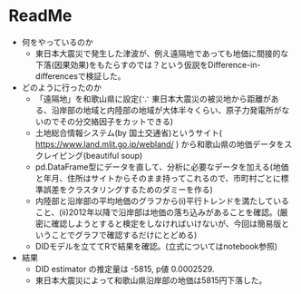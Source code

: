 # ReadMe
- 何をやっているのか
  - 東日本大震災で発生した津波が、例え遠隔地であっても地価に間接的な下落(因果効果)をもたらすのでは？という仮説をDifference-in-differencesで検証した。
- どのように行ったのか
  - 「遠隔地」を和歌山県に設定(∵ 東日本大震災の被災地から距離がある、沿岸部の地域と内陸部の地域が大体半々くらい、原子力発電所がないのでその分交絡因子をカットできる)
  - 土地総合情報システム(by 国土交通省)というサイト( https://www.land.mlit.go.jp/webland/ ) から和歌山県の地価データをスクレイピング(beautiful soup)
  - pd.DataFrame型にデータを直して、分析に必要なデータを加える(地価と年月、住所はサイトからそのまま持ってこれるので、市町村ごとに標準誤差をクラスタリングするためのダミーを作る)
  - 内陸部と沿岸部の平均地価のグラフから(i)平行トレンドを満たしていること、(ii)2012年以降で沿岸部は地価の落ち込みがあることを確認。(厳密に確認しようとすると検定をしなければいけないが、今回は簡易版ということでグラフで確認するだけにとどめる)
  - DIDモデルを立ててRで結果を確認。(立式についてはnotebook参照)
- 結果
  - DID estimator の推定量は -5815, p値 0.0002529.
  - 東日本大震災によって和歌山県沿岸部の地価は5815円下落した。

